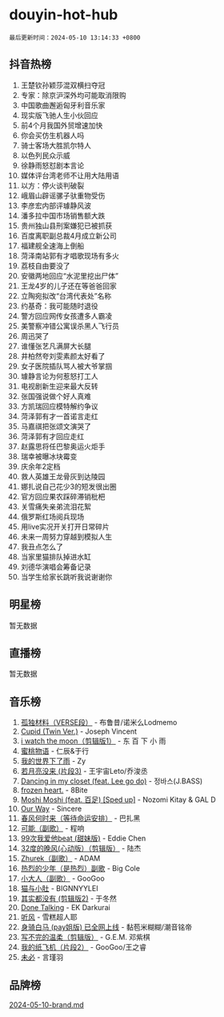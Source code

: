 # douyin-hot-hub

`最后更新时间：2024-05-10 13:14:33 +0800`

## 抖音热榜

1. 王楚钦孙颖莎混双横扫夺冠
1. 专家：除京沪深外均可能取消限购
1. 中国歌曲邂逅匈牙利音乐家
1. 现实版飞驰人生小伙回应
1. 前4个月我国外贸增速加快
1. 你会买仿生机器人吗
1. 骑士客场大胜凯尔特人
1. 以色列民众示威
1. 徐静雨怒怼剧本言论
1. 媒体评台湾老师不让用大陆用语
1. 以方：停火谈判破裂
1. 峨眉山辟谣骡子驮重物受伤
1. 李彦宏内部评璩静风波
1. 潘多拉中国市场销售额大跌
1. 贵州独山县刑案嫌犯已被抓获
1. 百度离职副总裁4月成立新公司
1. 福建舰全速海上倒船
1. 菏泽南站郭有才唱歌现场有多火
1. 荔枝自由要没了
1. 安徽两地回应“水泥里挖出尸体”
1. 王龙4岁的儿子还在等爸爸回家
1. 立陶宛拟改“台湾代表处”名称
1. 约基奇：我可能随时退役
1. 警方回应网传女孩遭多人霸凌
1. 美警察冲错公寓误杀黑人飞行员
1. 周迅哭了
1. 谁懂张艺凡满屏大长腿
1. 井柏然夸刘雯素颜太好看了
1. 女子医院插队骂人被大爷掌掴
1. 璩静言论为何惹怒打工人
1. 电视剧新生迎来最大反转
1. 张国强说做个好人真难
1. 方凯瑞回应模特解约争议
1. 菏泽郭有才一首诺言走红
1. 马嘉祺把张颂文演哭了
1. 菏泽郭有才回应走红
1. 赵露思将任巴黎奥运火炬手
1. 瑞幸被曝冰块霉变
1. 庆余年2定档
1. 救人英雄王龙骨灰到达陵园
1. 娜扎说自己花少3的短发很出圈
1. 官方回应果农踩碎滞销枇杷
1. 关雪痛失亲弟流泪花絮
1. 俄罗斯红场阅兵现场
1. 用live实况开关打开日常碎片
1. 未来一周努力穿越到模拟人生
1. 我丑点怎么了
1. 当家里猫排队掉进水缸
1. 刘德华演唱会筹备记录
1. 当学生给家长跳听我说谢谢你

## 明星榜

暂无数据

## 直播榜

暂无数据

## 音乐榜

1. [孤独材料（VERSE段）](https://sf27-cdn-tos.douyinstatic.com/obj/tos-cn-ve-2774/ocX7glDNHYlwFeYrGQfBZoThtvPWy8tCCEBGKQ) - 布鲁昔/诺米么Lodmemo
1. [Cupid (Twin Ver.)](https://sf3-cdn-tos.douyinstatic.com/obj/tos-cn-ve-2774/o01I1anTQDCDTTbqbaFAYtqeAfXn6mr7uJyzgf) - Joseph Vincent
1. [i watch the moon（剪辑版1）](https://sf3-cdn-tos.douyinstatic.com/obj/tos-cn-ve-2774/o0I9mSChzHZANMJIEBfkCQzzg6N5WAcVtqft9P) - 东 百 下 小 雨
1. [蜜桃物语](https://sf5-hl-cdn-tos.douyinstatic.com/obj/tos-cn-ve-2774/oIhOSCZtIACtYU4XQkngiW9kCBfVD1Fz9IYeqL) - 仁辰&于行
1. [我的世界下了雨](https://sf5-hl-cdn-tos.douyinstatic.com/obj/tos-cn-ve-2774/o85sBiwXIByH9bWIMAEEOoiQ1o1m9Afn15BspE) - Zy
1. [若月亮没来 (片段3)](https://sf27-cdn-tos.douyinstatic.com/obj/tos-cn-ve-2774/okfyEUsGW1B1ovJi5JiN9IjvAT2lMwA054GoEB) - 王宇宙Leto/乔浚丞
1. [Dancing in my closet (feat. Lee go do)](https://sf5-hl-cdn-tos.douyinstatic.com/obj/tos-cn-ve-2774/osfHUeIdgm21A3iFeFyP2GsmO0K47FfAWUATwT) - 정바스(J.BASS)
1. [frozen heart.](https://sf5-hl-cdn-tos.douyinstatic.com/obj/tos-cn-ve-2774/oIIWJfyjIACZA9zQMtnJ6hQQhFC4vhCupoRBsO) - 8Bite
1. [Moshi Moshi (feat. 百足) [Sped up]](https://sf5-hl-cdn-tos.douyinstatic.com/obj/tos-cn-ve-2774/ocCPFQcXJLeroaIdQLIGAoeeYM3OAUYGDguHXz) - Nozomi Kitay & GAL D
1. [Our Way](https://sf3-cdn-tos.douyinstatic.com/obj/tos-cn-ve-2774/o8tPEkQgQNCe0DPeFwZzYrbqLlnzBBrYidWkEZ) - Sincere
1. [春风何时来（等待命运安排）](https://sf5-hl-cdn-tos.douyinstatic.com/obj/tos-cn-ve-2774/oICBNbD3gelMfB4WgiD1KI2jQtXZE2FgHLwtsl) - 巴扎黑
1. [可能（副歌）](https://sf5-hl-cdn-tos.douyinstatic.com/obj/tos-cn-ve-2774/cde1731888894259b333569393c2fb51) - 程响
1. [99次我爱他beat (甜妹版)](https://sf5-hl-cdn-tos.douyinstatic.com/obj/tos-cn-ve-2774/ocBPCLaDWFQr2tJdQmEDjGfSYIjegYYPBQZykZ) - Eddie Chen
1. [32度的晚风(心动版）（剪辑版）](https://sf5-hl-cdn-tos.douyinstatic.com/obj/tos-cn-ve-2774/owNyabsyWdzUulxhoJfK8IBXgp0UMQAHpvGh2B) - 陆杰
1. [Zhurek（副歌）](https://sf5-hl-cdn-tos.douyinstatic.com/obj/tos-cn-ve-2774/ooQm8FBZQDlf0btEYgVpCcSCQfrdJGBEKZYBGS) - ADAM
1. [热烈的少年（是热烈）副歌](https://sf5-hl-cdn-tos.douyinstatic.com/obj/tos-cn-ve-2774/owVNI0CLDAUMtSz6TEYvfFBFL4UDFFhLfgK8fa) - Big Cole
1. [小大人（副歌）](https://sf6-cdn-tos.douyinstatic.com/obj/tos-cn-ve-2774/oIhaDwehWhLFsVIG7QIICLLazDNGJAGg5geeb4) - GooGoo
1. [猫与小肚](https://sf5-hl-cdn-tos.douyinstatic.com/obj/tos-cn-ve-2774/osZeoClMECgK8DYl6VebABgbchEtPYQjZEnRtd) - BIGNNYYLEI
1. [其实都没有 (剪辑版2)](https://sf5-hl-cdn-tos.douyinstatic.com/obj/tos-cn-ve-2774/oEBNQenHZtBhxYjGgUDQk0BCHTigQafgFlbQ7k) - 于冬然
1. [Done Talking](https://sf27-cdn-tos.douyinstatic.com/obj/tos-cn-ve-2774/oMOfI3D7oEUCfK4mzCKirWfAJA1DAB2o0lePHB) - EK Darkurai
1. [听风](https://sf5-hl-cdn-tos.douyinstatic.com/obj/tos-cn-ve-2774/oAPa3yDDDIZygYzQdBemCAIngcCeEARgbQDtJC) - 雪糕超人耶
1. [身骑白马 (pay姐版) 已全网上线](https://sf3-cdn-tos.douyinstatic.com/obj/tos-cn-ve-2774/oQLO5ZgLsFkaDhdIIveF2zUCgfweY0gWaH4AQG) - 黏苞米糊糊/潮音铭帝
1. [写不完的温柔（剪辑版）](https://sf5-hl-cdn-tos.douyinstatic.com/obj/tos-cn-ve-2774/oYBzzZQJ233GfwkemJJffAIWgeIYrjZfWhHTcG) - G.E.M. 邓紫棋
1. [我的纸飞机（片段2）](https://sf5-hl-cdn-tos.douyinstatic.com/obj/tos-cn-ve-2774/oM2ZrKcg2CD5AeRB2gkeXOFB1IxAGJdZPazYHf) - GooGoo/王之睿
1. [未必](https://sf5-hl-cdn-tos.douyinstatic.com/obj/tos-cn-ve-2774/ogntQMFnKQDZUgTCYuJgfLEtleYZZFxBQqhhFB) - 言瑾羽

## 品牌榜

[2024-05-10-brand.md](2024-05-10-brand.md)
